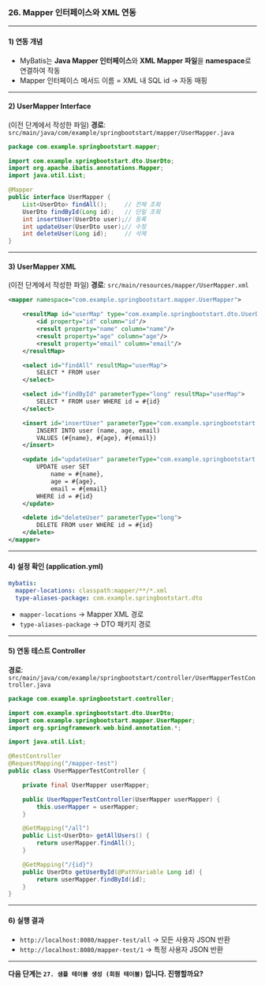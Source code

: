 ### 26. Mapper 인터페이스와 XML 연동

---

#### 1) **연동 개념**

* MyBatis는 **Java Mapper 인터페이스**와 **XML Mapper 파일**을 **namespace**로 연결하여 작동
* Mapper 인터페이스 메서드 이름 = XML 내 SQL id → 자동 매핑

---

#### 2) **UserMapper Interface**

(이전 단계에서 작성한 파일)
**경로**: `src/main/java/com/example/springbootstart/mapper/UserMapper.java`

```java
package com.example.springbootstart.mapper;

import com.example.springbootstart.dto.UserDto;
import org.apache.ibatis.annotations.Mapper;
import java.util.List;

@Mapper
public interface UserMapper {
    List<UserDto> findAll();     // 전체 조회
    UserDto findById(Long id);   // 단일 조회
    int insertUser(UserDto user);// 등록
    int updateUser(UserDto user);// 수정
    int deleteUser(Long id);     // 삭제
}
```

---

#### 3) **UserMapper XML**

(이전 단계에서 작성한 파일)
**경로**: `src/main/resources/mapper/UserMapper.xml`

```xml
<mapper namespace="com.example.springbootstart.mapper.UserMapper">

    <resultMap id="userMap" type="com.example.springbootstart.dto.UserDto">
        <id property="id" column="id"/>
        <result property="name" column="name"/>
        <result property="age" column="age"/>
        <result property="email" column="email"/>
    </resultMap>

    <select id="findAll" resultMap="userMap">
        SELECT * FROM user
    </select>

    <select id="findById" parameterType="long" resultMap="userMap">
        SELECT * FROM user WHERE id = #{id}
    </select>

    <insert id="insertUser" parameterType="com.example.springbootstart.dto.UserDto">
        INSERT INTO user (name, age, email)
        VALUES (#{name}, #{age}, #{email})
    </insert>

    <update id="updateUser" parameterType="com.example.springbootstart.dto.UserDto">
        UPDATE user SET
            name = #{name},
            age = #{age},
            email = #{email}
        WHERE id = #{id}
    </update>

    <delete id="deleteUser" parameterType="long">
        DELETE FROM user WHERE id = #{id}
    </delete>
</mapper>
```

---

#### 4) **설정 확인 (application.yml)**

```yaml
mybatis:
  mapper-locations: classpath:mapper/**/*.xml
  type-aliases-package: com.example.springbootstart.dto
```

* `mapper-locations` → Mapper XML 경로
* `type-aliases-package` → DTO 패키지 경로

---

#### 5) **연동 테스트 Controller**

**경로**: `src/main/java/com/example/springbootstart/controller/UserMapperTestController.java`

```java
package com.example.springbootstart.controller;

import com.example.springbootstart.dto.UserDto;
import com.example.springbootstart.mapper.UserMapper;
import org.springframework.web.bind.annotation.*;

import java.util.List;

@RestController
@RequestMapping("/mapper-test")
public class UserMapperTestController {

    private final UserMapper userMapper;

    public UserMapperTestController(UserMapper userMapper) {
        this.userMapper = userMapper;
    }

    @GetMapping("/all")
    public List<UserDto> getAllUsers() {
        return userMapper.findAll();
    }

    @GetMapping("/{id}")
    public UserDto getUserById(@PathVariable Long id) {
        return userMapper.findById(id);
    }
}
```

---

#### 6) **실행 결과**

* `http://localhost:8080/mapper-test/all` → 모든 사용자 JSON 반환
* `http://localhost:8080/mapper-test/1` → 특정 사용자 JSON 반환

---

**다음 단계는 `27. 샘플 테이블 생성 (회원 테이블)` 입니다. 진행할까요?**
